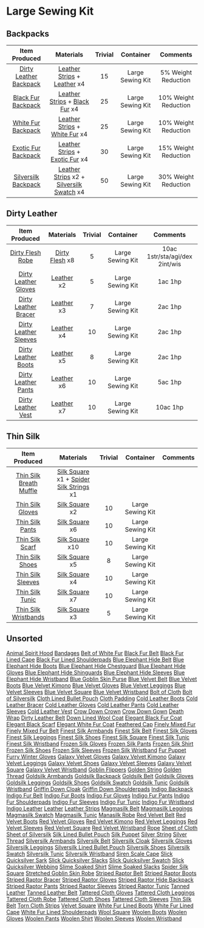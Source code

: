 <!-- TITLE: Tailoring -->
<!-- SUBTITLE: The hobby of choice for budding fashionistas -->

# Large Sewing Kit
## Backpacks
|Item Produced|Materials|Trivial|Container|Comments|
|:---:|:-----:|:----:|:----:|:---:|
|[Dirty Leather Backpack](dirty-leather-backpack)|[Leather Strips](leather-strips) + [Leather](leather) x4|15|Large Sewing Kit|5% Weight Reduction|
|[Black Fur Backpack](black-fur-backpack)|[Leather Strips](leather-strips) + [Black Fur](black-fur) x4|25|Large Sewing Kit| 10% Weight Reduction|
|[White Fur Backpack](white-fur-backpack)|[Leather Strips](leather-strips) + [White Fur](white-fur) x4|25|	Large Sewing Kit| 10% Weight Reduction|
|[Exotic Fur Backpack](exotic-fur-backpack)|[Leather Strips](leather-strips) + [Exotic Fur](exotic-fur) x4|30|	Large Sewing Kit| 15% Weight Reduction|
|[Silversilk Backpack](silversilk-backpack)|[Leather Strips](leather-strips) x2 + [Silversilk Swatch](silversilk-swatch) x4|50|Large Sewing Kit| 30% Weight Reduction|

## Dirty Leather
|Item Produced|Materials|Trivial|Container|Comments|
|:---:|:-----:|:----:|:----:|:---:|
|[Dirty Flesh Robe](dirty-flesh-robe)|[Dirty Flesh](dirty-flesh) x8	|5|	Large Sewing Kit| 10ac 1str/sta/agi/dex 2int/wis
|[Dirty Leather Gloves](dirty-leather-gloves)|[Leather](leather) x2	|5|	Large Sewing Kit| 1ac 1hp
|[Dirty Leather Bracer](dirty-leather-bracer)|[Leather](leather) x3	|7|	Large Sewing Kit| 2ac 1hp
|[Dirty Leather Sleeves](dirty-leather-sleeves)|[Leather](leather) x4	|10|	Large Sewing Kit| 2ac 1hp
|[Dirty Leather Boots](dirty-leather-boots)|[Leather](leather) x5	|8|	Large Sewing Kit| 2ac 1hp
|[Dirty Leather Pants](dirty-leather-pants)|[Leather](leather) x6	|10|	Large Sewing Kit| 5ac 1hp
|[Dirty Leather Vest](dirty-leather-vest)|[Leather](leather) x7	|10|	Large Sewing Kit| 10ac 1hp|


## Thin Silk
|Item Produced|Materials|Trivial|Container|Comments|
|:---:|:-----:|:----:|:----:|:---:|
|[Thin Silk Breath Muffle](thin-silk-breath-muffle)|[Silk Square](silk-square) x1 + [Spider Silk Strings](spider-silk-strings) x1| 
|[Thin Silk Gloves](thin-silk-gloves)|[Silk Square](silk-square) x2|10| Large Sewing Kit||
|[Thin Silk Pants](thin-silk-pants)|[Silk Square](silk-square) x6|10| Large Sewing Kit||
|[Thin Silk Scarf](thin-silk-scarf)|[Silk Square](silk-square) x10|10| Large Sewing Kit||
|[Thin Silk Shoes](thin-silk-shoes)|[Silk Square](silk-square) x5|8| Large Sewing Kit||
|[Thin Silk Sleeves](thin-silk-sleeves)|[Silk Square](silk-square) x4|10| Large Sewing Kit||
|[Thin Silk Tunic](thin-silk-tunic)|[Silk Square](silk-square) x7|10| Large Sewing Kit||
|[Thin Silk Wristbands](thin-silk-wristbands)|[Silk Square](silk-square) x3|5| Large Sewing Kit||
## Unsorted
[Animal Spirit Hood](animal-spirit-hood)
[Bandages](bandages)
[Belt of White Fur](belt-of-white-fur)
[Black Fur Belt](black-fur-belt)
[Black Fur Lined Cape](black-fur-lined-cape)
[Black Fur Lined Shoulderpads](black-fur-lined-shoulderpads)
[Blue Elephant Hide Belt](blue-elephant-hide-belt)
[Blue Elephant Hide Boots](blue-elephant-hide-boots)
[Blue Elephant Hide Chestguard](blue-elephant-hide-chestguard)
[Blue Elephant Hide Gloves](blue-elephant-hide-gloves)
[Blue Elephant Hide Shinguards](blue-elephant-hide-shinguards)
[Blue Elephant Hide Sleeves](blue-elephant-hide-sleeves)
[Blue Elephant Hide Wristband](blue-elephant-hide-wristband)
[Blue Goblin Skin Purse](blue-goblin-skin-purse)
[Blue Velvet Belt](blue-velvet-belt)
[Blue Velvet Boots](blue-velvet-boots)
[Blue Velvet Kimono](blue-velvet-kimono)
[Blue Velvet Gloves](blue-velvet-gloves)
[Blue Velvet Leggings](blue-velvet-leggings)
[Blue Velvet Sleeves](blue-velvet-sleeves)
[Blue Velvet Square](blue-velvet-square)
[Blue Velvet Wristband](blue-velvet-wristband)
[Bolt of Cloth](bolt-of-cloth)
[Bolt of Silversilk](bolt-of-silversilk)
[Cloth Lined Bullet Pouch](cloth-lined-bullet-pouch)
[Cloth Padding](cloth-padding)
[Cold Leather Boots](cold-leather-boots)
[Cold Leather Bracer](cold-leather-bracer)
[Cold Leather Gloves](cold-leather-gloves)
[Cold Leather Pants](cold-leather-pants)
[Cold Leather Sleeves](cold-leather-sleeves)
[Cold Leather Vest](cold-leather-vest)
[Crow Down Crown](crow-down-crown)
[Crow Down Gown](crow-down-gown)
[Death Wrap](death-wrap)
[Dirty Leather Belt](dirty-leather-belt)
[Down Lined Wool Coat](down-lined-wool-coat)
[Elegant Black Fur Coat](elegant-black-fur-coat)
[Elegant Black Scarf](elegant-black-scarf)
[Elegant White Fur Coat](elegant-white-fur-coat)
[Feathered Cap](feathered-cap)
[Finely Mixed Fur](finely-mixed-fur)
[Finely Mixed Fur Belt](finely-mixed-fur-belt)
[Finest Silk Armbands](finest-silk-armbands)
[Finest Silk Belt](finest-silk-belt)
[Finest Silk Gloves](finest-silk-gloves)
[Finest Silk Leggings](finest-silk-leggings)
[Finest Silk Shoes](finest-silk-shoes)
[Finest Silk Square](finest-silk-square)
[Finest Silk Tunic](finest-silk-tunic)
[Finest Silk Wristband](finest-silk-wristband)
[Frozen Silk Gloves](frozen-silk-gloves)
[Frozen Silk Pants](frozen-silk-pants)
[Frozen Silk Shirt](frozen-silk-shirt)
[Frozen Silk Shoes](frozen-silk-shoes)
[Frozen Silk Sleeves](frozen-silk-sleeves)
[Frozen Silk Wristband](frozen-silk-wristband)
[Fur Puppet](fur-puppet)
[Furry Winter Gloves](furry-winter-gloves)
[Galaxy Velvet Gloves](galaxy-velvet-gloves)
[Galaxy Velvet Kimono](galaxy-velvet-kimono)
[Galaxy Velvet Leggings](galaxy-velvet-leggings)
[Galaxy Velvet Shoes](galaxy-velvet-shoes)
[Galaxy Velvet Sleeves](galaxy-velvet-sleeves)
[Galaxy Velvet Square](galaxy-velvet-square)
[Galaxy Velvet Wristband](galaxy-velvet-wristband)
[Goblin Flippers](goblin-flippers)
[Golden String](golden-string)
[Golden Thread](golden-thread)
[Goldsilk Armbands](goldsilk-armbands)
[Goldsilk Backpack](goldsilk-backpack)
[Goldsilk Belt](goldsilk-belt)
[Goldsilk Gloves](goldsilk-gloves)
[Goldsilk Leggings](goldsilk-leggings)
[Goldsilk Shoes](goldsilk-shoes)
[Goldsilk Swatch](goldsilk-swatch)
[Goldsilk Tunic](goldsilk-tunic)
[Goldsilk Wristband](goldsilk-wristband)
[Griffin Down Cloak](griffin-down-cloak)
[Griffin Down Shoulderpads](griffin-down-shoulderpads)
[Indigo Backpack](indigo-backpack)
[Indigo Fur Belt](indigo-fur-belt)
[Indigo Fur Boots](indigo-fur-boots)
[Indigo Fur Gloves](indigo-fur-gloves)
[Indigo Fur Pants](indigo-fur-pants)
[Indigo Fur Shoulderpads](indigo-fur-shoulderpads)
[Indigo Fur Sleeves](indigo-fur-sleeves)
[Indigo Fur Tunic](indigo-fur-tunic)
[Indigo Fur Wristband](indigo-fur-wristband)
[Indigo Leather](indigo-leather)
[Leather](leather)
[Leather Strips](leather-strips)
[Magmasilk Belt](magmasilk-belt)
[Magmasilk Leggings](magmasilk-leggings)
[Magmasilk Swatch](magmasilk-swatch)
[Magmasilk Tunic](magmasilk-tunic)
[Manasilk Robe](manasilk-robe)
[Red Velvet Belt](red-velvet-belt)
[Red Velvet Boots](red-velvet-boots)
[Red Velvet Gloves](red-velvet-gloves)
[Red Velvet Kimono](red-velvet-kimono)
[Red Velvet Leggings](red-velvet-leggings)
[Red Velvet Sleeves](red-velvet-sleeves)
[Red Velvet Square](red-velvet-square)
[Red Velvet Wristband](red-velvet-wristband)
[Rope](rope)
[Sheet of Cloth](sheet-of-cloth)
[Sheet of Silversilk](sheet-of-silversilk)
[Silk Lined Bullet Pouch](silk-lined-bullet-pouch)
[Silk Puppet](silk-puppet)
[Silver String](silver-string)
[Silver Thread](silver-thread)
[Silversilk Armbands](silversilk-armbands)
[Silversilk Belt](silversilk-belt)
[Silversilk Cloak](silversilk-cloak)
[Silversilk Gloves](silversilk-gloves)
[Silversilk Leggings](silversilk-leggings)
[Silversilk Lined Bullet Pouch](silversilk-lined-bullet-pouch)
[Silversilk Shoes](silversilk-shoes)
[Silversilk Swatch](silversilk-swatch)
[Silversilk Tunic](silversilk-tunic)
[Silversilk Wristband](silversilk-wristband)
[Siren Scale Cape](siren-scale-cape)
[Slick Quicksilver Sark](slick-quicksilver-sark)
[Slick Quicksilver Slacks](slick-quicksilver-slacks)
[Slick Quicksilver Swatch](slick-quicksilver-swatch)
[Slick Quicksilver Webbing](slick-quicksilver-webbing)
[Slime Soaked Shirt](slime-soaked-shirt)
[Slime Soaked Slacks](slime-soaked-slacks)
[Spider Silk Square](spider-silk-square)
[Stretched Goblin Skin Robe](stretched-goblin-skin-robe)
[Striped Raptor Belt](striped-raptor-belt)
[Striped Raptor Boots](striped-raptor-boots)
[Striped Raptor Bracer](striped-raptor-bracer)
[Striped Raptor Gloves](striped-raptor-gloves)
[Striped Raptor Hide Backpack](striped-raptor-hide-backpack)
[Striped Raptor Pants](striped-raptor-pants)
[Striped Raptor Sleeves](striped-raptor-sleeves)
[Striped Raptor Tunic](striped-raptor-tunic)
[Tanned Leather](tanned-leather)
[Tanned Leather Belt](tanned-leather-belt)
[Tattered Cloth Gloves](tattered-cloth-gloves)
[Tattered Cloth Leggings](tattered-cloth-leggings)
[Tattered Cloth Robe](tattered-cloth-robe)
[Tattered Cloth Shoes](tattered-cloth-shoes)
[Tattered Cloth Sleeves](tattered-cloth-sleeves)
[Thin Silk Belt](thin-silk-belt)
[Torn Cloth Strips](torn-cloth-strips)
[Velvet Square](velvet-square)
[White Fur Lined Boots](white-fur-lined-boots)
[White Fur Lined Cape](white-fur-lined-cape)
[White Fur Lined Shoulderpads](white-fur-lined-shoulderpads)
[Wool Square](wool-square)
[Woolen Boots](woolen-boots)
[Woolen Gloves](woolen-gloves)
[Woolen Pants](woolen-pants)
[Woolen Shirt](woolen-shirt)
[Woolen Sleeves](woolen-sleeves)
[Woolen Wristband](woolen-wristband)
